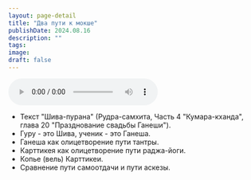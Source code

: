 ```yaml
---
layout: page-detail
title: "Два пути к мокше"
publishDate: 2024.08.16
description: ""
tags:
image:
draft: false
---
```


<audio title="2024.08.16 - Два пути к мокше.mp3" src="https://filer-api.advayta.org/v1.0/public/files/73849" controls=""></audio>

* Текст "Шива-пурана" (Рудра-самхита, Часть 4 "Кумара-кханда", глава 20 "Празднование свадьбы Ганеши").
* Гуру - это Шива, ученик - это Ганеша.
* Ганеша как олицетворение пути тантры.
* Карттикея как олицетворение пути раджа-йоги.
* Копье (вель) Карттикеи.
* Сравнение пути самоотдачи и пути аскезы.

  
